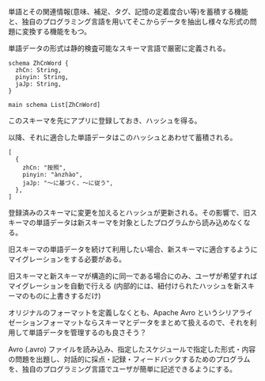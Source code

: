 単語とその関連情報(意味、補足、タグ、記憶の定着度合い等)を蓄積する機能と、独自のプログラミング言語を用いてそこからデータを抽出し様々な形式の問題に変換する機能をもつ。

単語データの形式は静的検査可能なスキーマ言語で厳密に定義される。
```
schema ZhCnWord {
  zhCn: String,
  pinyin: String,
  jaJp: String,
}

main schema List[ZhCnWord]
```
このスキーマを先にアプリに登録しておき、ハッシュを得る。

以降、それに適合した単語データはこのハッシュとあわせて蓄積される。
```json5
[
  {
    zhCn: "按照",
    pinyin: "ànzhào",
    jaJp: "〜に基づく、〜に従う",
  },
]
```
登録済みのスキーマに変更を加えるとハッシュが更新される。その影響で、旧スキーマの単語データは新スキーマを対象としたプログラムから読み込めなくなる。

旧スキーマの単語データを続けて利用したい場合、新スキーマに適合するようにマイグレーションをする必要がある。

旧スキーマと新スキーマが構造的に同一である場合にのみ、ユーザが希望すればマイグレーションを自動で行える (内部的には、紐付けられたハッシュを新スキーマのものに上書きするだけ)

オリジナルのフォーマットを定義しなくとも、Apache Avro というシリアライゼーションフォーマットならスキーマとデータをまとめて扱えるので、それを利用して単語データを管理するのも良さそう？

Avro (.avro) ファイルを読み込み、指定したスケジュールで指定した形式・内容の問題を出題し、対話的に採点・記録・フィードバックするためのプログラムを、独自のプログラミング言語でユーザが簡単に記述できるようにする。
